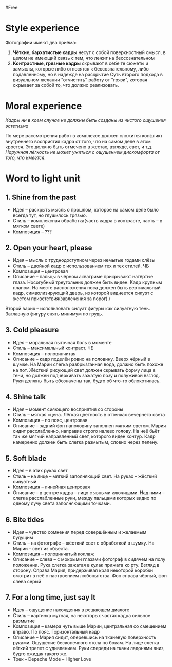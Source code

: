 #Free 
# Style experience
Фотографии имеют два приёма:
1. **Чёткие, бархатистые кадры** несут с собой поверхностный смысл, в целом не имеющий связь с тем, что лежит на бессознательном
2. **Контрастные, грязные кадры** скрывают в себе те сюжеты и замыслы, которые либо относятся к бессознательному, либо подавленному, но в надежде на раскрытие
Суть второго подхода в визуальном желании "отчистить" работу от "грязи", которая скрывает за собой то, что должно реализовать.

# Moral experience
*Кадры ни в коем случае не должны быть созданы из чистого ощущения эстетизма*

По мере рассмотрения работ в комплексе должен сложится конфликт внутреннего восприятия кадра от того, что на самом деле в этом кроется. Это должно быть отмечено в жестах, взгляде, свет, и т.д. *Наружная лёгкость не может ужиться с ощущением дискомфорта от того, что имеется*.

# Word to light unit
## 1. Shine from the past
- Идея – раскрыть мысль о прошлом, которое на самом деле было всегда тут, но глушилось грязью.
- Стиль – комплексная обработка(часть кадра в контрасте, часть – в мягком свете)
- Композиция – ???

## 2. Open your heart, please
- Идея – мысль о труднодоступном через немытые годами слёзы
- Стиль – двойной кадр с использованием тех и тех стилей. ЧБ
- Композиция – центровая
- Описание – пальцы в чёрном аквагриме прикрывают натёртые глаза. Носогубный треугольник должен быть виден. Кадр крупным планом. На месте расположения носа должен быть вертикальный кадр, символизирующий дверь, из которой виднеется силуэт с жестом приветствия(завлечения за порог).\

Второй варик – использовать силуэт фигуры как силуэтную тень. Заглавную фигуру снять минимум по грудь.

## 3. Cold pleasure
- Идея – моральная пыточная боль в моменте
- Стиль – максимальный контраст. ЧБ
- Композиция – половинчитая
- Описание – кадр поделён ровно на половину. Вверх чёрный в шумке. На Марии слегка разбрызганная вода, должно быть похоже на пот. Жёсткий рисующий свет должен скрывать форму лица в тени, но должен подчёркивать зажатую позу и полуживой взгляд. Руки должны быть обозначены так, будто об что-то облокотилась.

## 4. Shine talk
- Идея – момент сияющего восприятия со стороны
- Стиль – мягкая сцена. Лёгкая цветность в оттенках вечернего света
- Композиция – по пояс, центровая
- Описание – задний фон наполовину заполнен мягким светом. Мария сидит расслабленно, направив строго налево голову. На неё бьёт так же мягкий направленный свет, которого виден контур. Кадр намеренно должен быть слегка размытым, словно через пелену.

## 5.  Soft blade
- Идея – в этих руках свет
- Стиль – на лице – мягкий заполняющий свет. На руках – жёсткий силуэтный
- Композиция – линейная центровая
- Описание – в центре кадра – лицо с явными ключицами. Над ними – слегка расслабленные руки, между пальцами которых видно по одному лучу света заполняющими точками.

## 6. Bite tides
- Идея – чувство сомнения перед совершённым и желаемым будущим
- Стиль – на фотографе – жёсткий свет с обработкой в шумку. На Марии – свет из объекта.
- Композиция – половинчатый коллаж
- Описание – слева – с мокрыми глазами фотограф в сидячем на полу положении. Рука слегка зажатая в кулак прижата ко рту. Взгляд в сторону. Справа Мария, придерживая края некоторой коробки смотрит в неё с настроением любопытства. Фон справа чёрный, фон слева серый

## 7. For a long time, just say It
- Идея – ощущение нахождения в решающем диалоге
- Стиль – картинка мутная, на некоторых частях кадра сильное размытие
- Композиция – камера чуть выше Марии, центральная со смещением вправо. По пояс. Горизонтальный кадр
- Описание – Мария сидит, оперевшись на тканевую поверхность руками. Ощущение бесконечного стола по бокам. На лице слегка лёгкий трепет с удивлением. Руки спереди на ткани ладонями вниз, будто ожидая такого же.
- Трек – Depeche Mode – Higher Love
